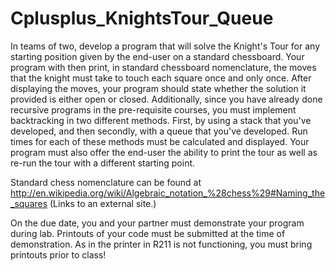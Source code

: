 # Cplusplus_KnightsTour_Queue

In teams of two, develop a program that will solve the Knight's Tour for any starting position given by the end-user 
on a standard chessboard. Your program with then print, in standard chessboard nomenclature, the moves that the knight 
must take to touch each square once and only once. After displaying the moves, your program should state whether the 
solution it provided is either open or closed. Additionally, since you have already done recursive programs in the 
pre-requisite courses, you must implement backtracking in two different methods. First, by using a stack that you've 
developed, and then secondly, with a queue that you've developed. Run times for each of these methods must be calculated 
and displayed. Your program must also offer the end-user the ability to print the tour as well as re-run the tour with a 
different starting point.

Standard chess nomenclature can be found at http://en.wikipedia.org/wiki/Algebraic_notation_%28chess%29#Naming_the_squares 
(Links to an external site.)

On the due date, you and your partner must demonstrate your program during lab. Printouts of your code must be submitted 
at the time of demonstration. As in the printer in R211 is not functioning, you must bring printouts prior to class!
